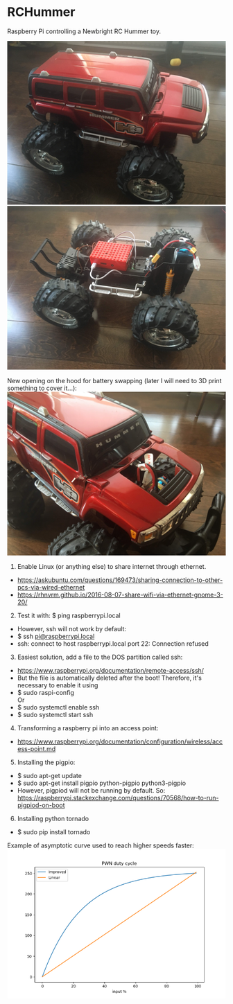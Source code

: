 # RCHummer
Raspberry Pi controlling a Newbright RC Hummer toy.

![RC car bought in a charity shop](IMG_4532.jpg)
![Tests with raspberry pi](IMG_4531.jpg)

New opening on the hood for battery swapping (later I will need to 3D print something to cover it...):  
![Now it's easier for battery swapping](IMG_4537.jpg)

1. Enable Linux (or anything else) to share internet through ethernet.
  - https://askubuntu.com/questions/169473/sharing-connection-to-other-pcs-via-wired-ethernet
  - https://rhnvrm.github.io/2016-08-07-share-wifi-via-ethernet-gnome-3-20/
2. Test it with: $ ping raspberrypi.local
  - However, ssh will not work by default:
  - $ ssh pi@raspberrypi.local
  - ssh: connect to host raspberrypi.local port 22: Connection refused
3. Easiest solution, add a file to the DOS partition called ssh:
  - https://www.raspberrypi.org/documentation/remote-access/ssh/
  - But the file is automatically deleted after the boot! Therefore, it's necessary to enable it using 
  - $ sudo raspi-config  
Or
  - $ sudo systemctl enable ssh
  - $ sudo systemctl start ssh
4. Transforming a raspberry pi into an access point:
  - https://www.raspberrypi.org/documentation/configuration/wireless/access-point.md
5. Installing the pigpio:
  - $ sudo apt-get update
  - $ sudo apt-get install pigpio python-pigpio python3-pigpio
  - However, pigpiod will not be running by default. So: https://raspberrypi.stackexchange.com/questions/70568/how-to-run-pigpiod-on-boot
6. Installing python tornado
  - $ sudo pip install tornado 


Example of asymptotic curve used to reach higher speeds faster:  
![Now it's easier for battery swapping](Improving_response.png)
